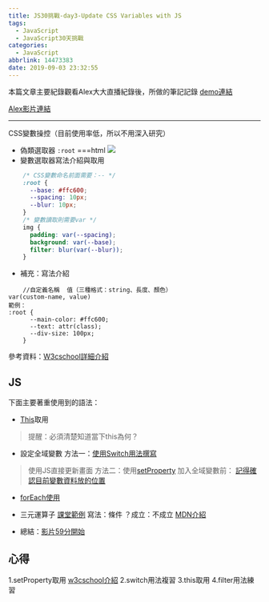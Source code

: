 ```yaml
---
title: JS30挑戰-day3-Update CSS Variables with JS
tags:
  - JavaScript
  - JavaScript30天挑戰
categories:
  - JavaScript
abbrlink: 14473383
date: 2019-09-03 23:32:55
---
```

本篇文章主要紀錄觀看Alex大大直播紀錄後，所做的筆記記錄
[demo連結](https://chun-wen.github.io/JavaScript30/03%20-%20CSS%20Variables/index-chunewen.html)
<!-- more -->
[Alex影片連結](https://www.youtube.com/watch?v=fIE2Lmfbo4k&list=PLEfh-m_KG4dYbxVoYDyT_fmXZHnuKg2Fq&index=3)
- - - -
CSS變數操控（目前使用率低，所以不用深入研究）

* 偽類選取器
`:root`  ===html
![](https://i.imgur.com/OwVpr4e.png)
* 變數選取器寫法介紹與取用
```css
    /* CSS變數命名前面需要：-- */
    :root {
      --base: #ffc600;
      --spacing: 10px;
      --blur: 10px;
    }
    /* 變數讀取則需要var */
    img {
      padding: var(--spacing);
      background: var(--base);
      filter: blur(var(--blur));
    }
```
* 補充：寫法介紹
```
    //自定義名稱  值（三種格式：string、長度、顏色）
var(custom-name, value)
範例：
:root {
      --main-color: #ffc600;
      --text: attr(class);
      --div-size: 100px;  
    }
```
參考資料：[W3cschool](https://www.w3schools.com/css/css3_variables.asp)[詳細介紹](https://muki.tw/tech/native-css-variables/)

## JS
下面主要著重使用到的語法：
* [This](https://youtu.be/fIE2Lmfbo4k?list=PLEfh-m_KG4dYbxVoYDyT_fmXZHnuKg2Fq&t=3946)取用
> 提醒：必須清楚知道當下this為何？  

* 設定全域變數
方法一：[使用Switch用法撰寫](https://youtu.be/fIE2Lmfbo4k?list=PLEfh-m_KG4dYbxVoYDyT_fmXZHnuKg2Fq&t=2063)
>使用JS直接更新畫面
方法二：使用[setProperty](https://youtu.be/fIE2Lmfbo4k?list=PLEfh-m_KG4dYbxVoYDyT_fmXZHnuKg2Fq&t=2695)
 加入全域變數前：
[記得確認目前變數資料放的位置](https://youtu.be/fIE2Lmfbo4k?list=PLEfh-m_KG4dYbxVoYDyT_fmXZHnuKg2Fq&t=2623)

* [forEach使用](https://youtu.be/fIE2Lmfbo4k?list=PLEfh-m_KG4dYbxVoYDyT_fmXZHnuKg2Fq&t=1898)

* 三元運算子 [課堂範例](https://youtu.be/fIE2Lmfbo4k?list=PLEfh-m_KG4dYbxVoYDyT_fmXZHnuKg2Fq&t=3042)
寫法：條件 ？成立：不成立   [MDN介紹](https://developer.mozilla.org/zh-TW/docs/Web/JavaScript/Guide/Expressions_and_Operators)

* 總結：[影片59分開始](https://youtu.be/fIE2Lmfbo4k?list=PLEfh-m_KG4dYbxVoYDyT_fmXZHnuKg2Fq&t=3560)

## 心得
1.setProperty取用  [w3cschool介紹](https://www.w3schools.com/jsref/met_cssstyle_setproperty.asp)
2.switch用法複習
3.this取用
4.filter用法練習